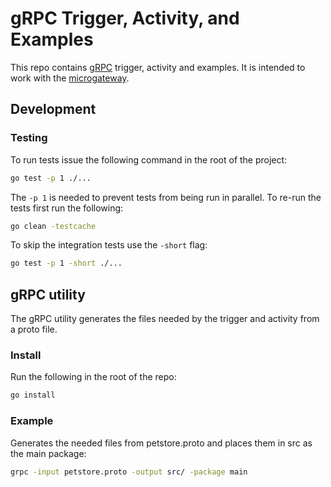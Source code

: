 # gRPC Trigger, Activity, and Examples
This repo contains [gRPC](https://en.wikipedia.org/wiki/GRPC) trigger, activity and examples. It is intended to work with the [microgateway](https://github.com/project-flogo/microgateway).

## Development

### Testing

To run tests issue the following command in the root of the project:

```bash
go test -p 1 ./...
```

The `-p 1` is needed to prevent tests from being run in parallel. To re-run the tests first run the following:

```bash
go clean -testcache
```

To skip the integration tests use the `-short` flag:

```bash
go test -p 1 -short ./...
```

## gRPC utility
The gRPC utility generates the files needed by the trigger and activity from a proto file.

### Install
Run the following in the root of the repo:
```bash
go install
```

### Example
Generates the needed files from petstore.proto and places them in src as the main package:
```bash
grpc -input petstore.proto -output src/ -package main
```
